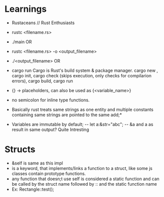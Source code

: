 # Learnings

- Rustaceans // Rust Enthusiasts

- rustc <filename.rs>
- ./main
  OR
- rustc <filename.rs> -o <output_filename>
- ./<output_filename>
  OR
- cargo run
  Cargo is Rust's build system & package manager. cargo new <project>, cargo init, cargo check (skips execution, only checks for compilarion errors), cargo build, cargo run

- {} -> placeholders, can also be used as {<variable_name>}
- no semicolon for inline type functions.
- Basically rust treats same strings as one entity and multiple constants containing same strings are pointed to the same add;\*

- Variables are immutable by default;
  -- let a:&str="abc";
  -- &a and a as result in same output? Quite Intresting

# Structs

- &self is same as this impl
- is a keyword, that implements/links a function to a struct, like some js classes contain prototype functions.
- any function that doesn;t use self is considered a static function and can be called by the struct name followed by :: and the static function name
- Ex: Rectangle::test();
